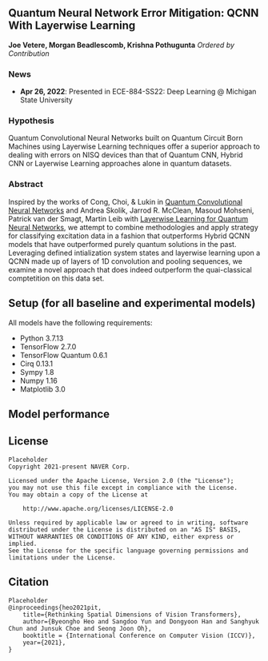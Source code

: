 ## Quantum Neural Network Error Mitigation: QCNN With Layerwise Learning
**Joe Vetere, Morgan Beadlescomb, Krishna Pothugunta**
*Ordered by Contribution*

### News

- **Apr 26, 2022**: Presented in ECE-884-SS22: Deep Learning @ Michigan State University

### Hypothesis
Quantum Convolutional Neural Networks built on Quantum Circuit Born Machines using Layerwise Learning techniques offer a superior approach to dealing with errors on NISQ devices than that of Quantum CNN, Hybrid CNN or Layerwise Learning approaches alone in quantum datasets.

### Abstract
Inspired by the works of Cong, Choi, & Lukin in [Quantum Convolutional Neural Networks](https://www.nature.com/articles/s41567-019-0648-8) and Andrea Skolik, Jarrod R. McClean, Masoud Mohseni, Patrick van der Smagt, Martin Leib with [Layerwise Learning for Quantum Neural Networks](https://arxiv.org/abs/2006.14904), we attempt to combine methodologies and apply strategy for classifying excitation data in a fashion that outperforms Hybrid QCNN models that have outperformed purely quantum solutions in the past. Leveraging defined intialization system states and layerwise learning upon a QCNN made up of layers of 1D convolution and pooling sequences, we examine a novel approach that does indeed outperform the quai-classical comptetition on this data set.


## Setup (for all baseline and experimental models)
All models have the following requirements:
- Python 3.7.13
- TensorFlow 2.7.0
- TensorFlow Quantum 0.6.1
- Cirq 0.13.1
- Sympy 1.8
- Numpy 1.16
- Matplotlib 3.0


## Model performance



## License

```
Placeholder
Copyright 2021-present NAVER Corp.

Licensed under the Apache License, Version 2.0 (the "License");
you may not use this file except in compliance with the License.
You may obtain a copy of the License at

    http://www.apache.org/licenses/LICENSE-2.0

Unless required by applicable law or agreed to in writing, software
distributed under the License is distributed on an "AS IS" BASIS,
WITHOUT WARRANTIES OR CONDITIONS OF ANY KIND, either express or implied.
See the License for the specific language governing permissions and
limitations under the License.
```

## Citation

```
Placeholder
@inproceedings{heo2021pit,
    title={Rethinking Spatial Dimensions of Vision Transformers},
    author={Byeongho Heo and Sangdoo Yun and Dongyoon Han and Sanghyuk Chun and Junsuk Choe and Seong Joon Oh},
    booktitle = {International Conference on Computer Vision (ICCV)},
    year={2021},
}
```
